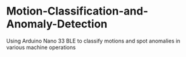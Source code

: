 # Motion-Classification-and-Anomaly-Detection
Using Arduino Nano 33 BLE  to classify motions and spot anomalies in various machine operations

